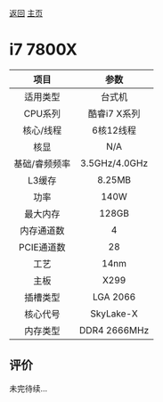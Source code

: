 [返回](../../../)  [主页](https://github.com/93Alliance/diy-pc/)
# i7 7800X


| 项目 | 参数 |
| :------: | :------: |
|适用类型 | 台式机|
|CPU系列| 酷睿i7 X系列 |
|核心/线程| 6核12线程|
|核显| N/A  |
|基础/睿频频率 |3.5GHz/4.0GHz|
| L3缓存| 8.25MB|
|功率| 140W |
|最大内存| 128GB |
|内存通道数| 4 |
|PCIE通道数| 28 |
|工艺|14nm |
|主板| X299  |
|插槽类型| LGA 2066 |
|核心代号|  SkyLake-X  |
|内存类型| DDR4 2666MHz |

## 评价

 未完待续...